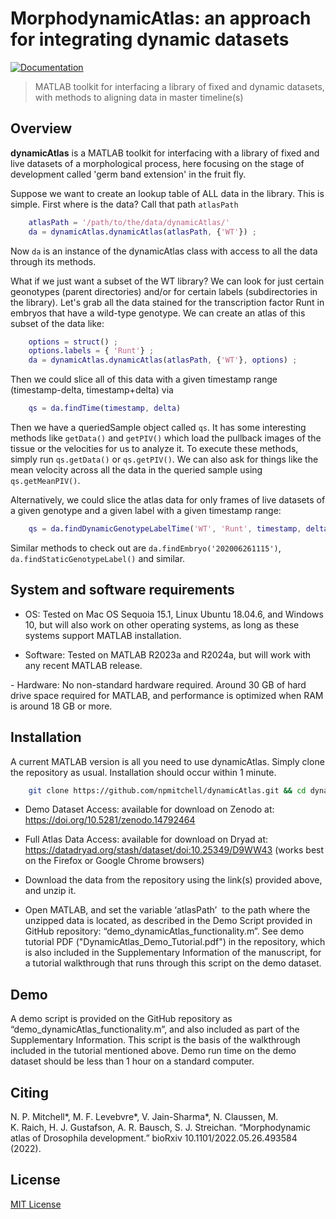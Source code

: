 # MorphodynamicAtlas: an approach for integrating dynamic datasets

[![Documentation](https://img.shields.io/badge/Documentation-Link-blue.svg)](https://npmitchell.github.io/dynamicAtlas/)

> MATLAB toolkit for interfacing a library of fixed and dynamic datasets, with methods to aligning data in master timeline(s)

## Overview

**dynamicAtlas** is a MATLAB toolkit for interfacing with a library of fixed and live datasets of a morphological process, here focusing on the stage of development called 'germ band extension' in the fruit fly.

Suppose we want to create an lookup table of ALL data in the library. This is simple. First where is the data? Call that path ``atlasPath``

```matlab
	atlasPath = '/path/to/the/data/dynamicAtlas/'
	da = dynamicAtlas.dynamicAtlas(atlasPath, {'WT'}) ;
```

Now ``da`` is an instance of the dynamicAtlas class with access to all the data through its methods.

What if we just want a subset of the WT library? We can look for just certain geonotypes (parent directories) and/or for certain labels (subdirectories in the library). Let's grab all the data stained for the transcription factor Runt in embryos that have a wild-type genotype. We can create an atlas of this subset of the data like:

```matlab
	options = struct() ;
	options.labels = { 'Runt'} ;
	da = dynamicAtlas.dynamicAtlas(atlasPath, {'WT'}, options) ;
```

Then we could slice all of this data with a given timestamp range
(timestamp-delta, timestamp+delta) via

```matlab
    qs = da.findTime(timestamp, delta)
```

Then we have a queriedSample object called ``qs``. It has some interesting methods like ``getData()`` and ``getPIV()`` which load the pullback images of the tissue or the velocities for us to analyze it. To execute these methods, simply run
``qs.getData()`` or ``qs.getPIV()``.
We can also ask for things like the mean velocity across all the data in the queried sample using ``qs.getMeanPIV()``.

Alternatively, we could slice the atlas data for only frames of live datasets of a given genotype and a given label with a given timestamp range:

```matlab
    qs = da.findDynamicGenotypeLabelTime('WT', 'Runt', timestamp, delta)
```

Similar methods to check out are ``da.findEmbryo('202006261115')``, ``da.findStaticGenotypeLabel()`` and similar.

## System and software requirements

- OS: Tested on Mac OS Sequoia 15.1, Linux Ubuntu 18.04.6, and Windows 10, but will also work on other operating systems, as long as these systems support MATLAB installation.

- Software: Tested on MATLAB R2023a and R2024a, but will work with any recent
MATLAB release.

- Hardware: No non-standard hardware required. Around 30 GB of hard drive space required for MATLAB, and performance is optimized when RAM is around 18 GB or more.


## Installation

A current MATLAB version is all you need to use dynamicAtlas. 
Simply clone the repository as usual. Installation should occur within 1 minute.
```bash
    git clone https://github.com/npmitchell/dynamicAtlas.git && cd dynamicAtlas
```

- Demo Dataset Access: available for download on Zenodo at: https://doi.org/10.5281/zenodo.14792464
  
- Full Atlas Data Access: available for download on Dryad at: https://datadryad.org/stash/dataset/doi:10.25349/D9WW43 (works best on the Firefox or Google Chrome
browsers)

- Download the data from the repository using the link(s) provided above, and unzip it.  

- Open MATLAB, and set the variable ‘atlasPath’  to the path where the unzipped data is located, as described in the Demo Script provided in GitHub repository: “demo_dynamicAtlas_functionality.m”. See demo tutorial PDF ("DynamicAtlas_Demo_Tutorial.pdf") in the repository, which is also included in the Supplementary Information of the manuscript, for a tutorial walkthrough that runs through this script on the demo dataset.

## Demo
A demo script is provided on the GitHub repository as “demo_dynamicAtlas_functionality.m”, and also included as part of the Supplementary Information. This script is the basis of the walkthrough included in the tutorial mentioned above. Demo run time on the demo dataset should be less than 1 hour on a standard computer.

## Citing
N. P. Mitchell*, M. F. Levebvre*, V. Jain-Sharma*, N. Claussen, M. K. Raich, H. J. Gustafson, A. R. Bausch, S. J. Streichan. “Morphodynamic atlas of Drosophila development.” bioRxiv 10.1101/2022.05.26.493584 (2022). 

## License

[MIT License](LICENSE)
